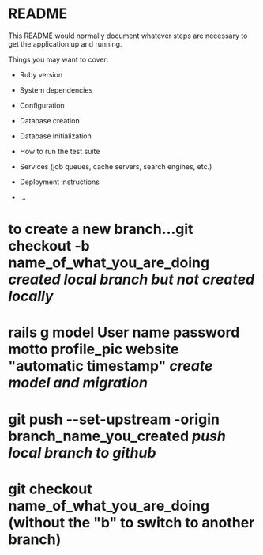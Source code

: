 # README

This README would normally document whatever steps are necessary to get the
application up and running.

Things you may want to cover:

- Ruby version

- System dependencies

- Configuration

- Database creation

- Database initialization

- How to run the test suite

- Services (job queues, cache servers, search engines, etc.)

- Deployment instructions

- ...

# to create a new branch...git checkout -b name_of_what_you_are_doing _created local branch but not created locally_

# rails g model User name password motto profile_pic website "automatic timestamp" _create model and migration_

# git push --set-upstream -origin branch_name_you_created _push local branch to github_

# git checkout name_of_what_you_are_doing (without the "b" to switch to another branch)
